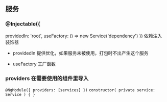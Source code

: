 ## 服务

### @Injectable({
  providedIn: 'root',
  useFactory: () => new Service('dependency')
}) 依赖注入装饰器

* providedIn 提供优化，如果服务未被使用，打包时不出产生这个服务

* useFactory 工厂函数


### providers 在需要使用的组件里导入
`
@NgModule({
  providers: [services]
})
`
`
constructor(
    private service: Service
  ) { }
`

